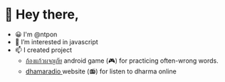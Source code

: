 # 👋 Hey there,

- 😀 I'm @ntpon
- 👀 I’m interested in javascript
- 📫 I created project
  - [ก้องแก้วผจญภัย](https://play.google.com/store/apps/details?id=com.ntpon.kongkaew2) android game (🎮) for practicing often-wrong words.
  - [dhamaradio ](https://dhamaradio.netlify.app/) website (📻) for listen to dharma online

